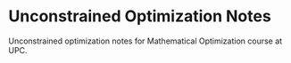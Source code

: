 # Unconstrained Optimization Notes

Unconstrained optimization notes for Mathematical Optimization course at UPC.
